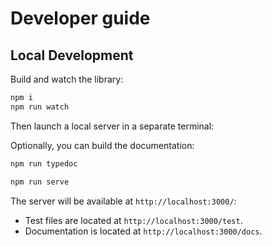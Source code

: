 # Developer guide

## Local Development

Build and watch the library:

```bash
npm i
npm run watch
```

Then launch a local server in a separate terminal:

Optionally, you can build the documentation:

```bash
npm run typedoc
```

```bash
npm run serve
```

The server will be available at `http://localhost:3000/`:

- Test files are located at `http://localhost:3000/test`.
- Documentation is located at `http://localhost:3000/docs`.
